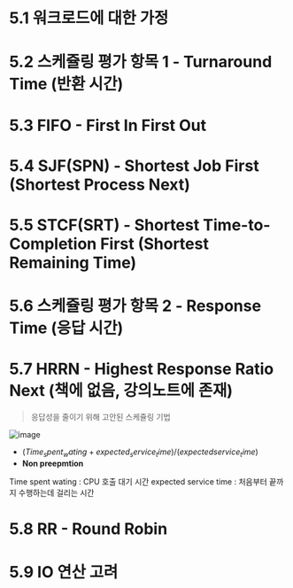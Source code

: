 # 5.1 워크로드에 대한 가정

# 5.2 스케쥴링 평가 항목 1 - Turnaround Time (반환 시간)

# 5.3 FIFO - First In First Out

# 5.4 SJF(SPN) - Shortest Job First (Shortest Process Next)

# 5.5 STCF(SRT) - Shortest Time-to-Completion First (Shortest Remaining Time)

# 5.6 스케쥴링 평가 항목 2 - Response Time (응답 시간)

# 5.7 HRRN - Highest Response Ratio Next (책에 없음, 강의노트에 존재)

> 응답성을 줄이기 위해 고안된 스케쥴링 기법

![image](https://github.com/user-attachments/assets/57499cd2-3fd3-412b-9cbf-1b913dfd623d)

- $(Time_spent_wating + expected_service_time) / (expected service_time)$
- **Non preepmtion**

Time spent wating : CPU 호출 대기 시간
expected service time : 처음부터 끝까지 수행하는데 걸리는 시간

# 5.8 RR - Round Robin

# 5.9 IO 연산 고려
